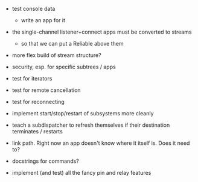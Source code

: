 
* test console data
  * write an app for it
* the single-channel listener+connect apps must be converted to streams
  * so that we can put a Reliable above them
* more flex build of stream structure?
* security, esp. for specific subtrees / apps
* test for iterators
* test for remote cancellation
* test for reconnecting
* implement start/stop/restart of subsystems more cleanly
* teach a subdispatcher to refresh themselves if their destination
  terminates / restarts

* link path. Right now an app doesn't know where it itself is.
  Does it need to?

* docstrings for commands?

* implement (and test) all the fancy pin and relay features

